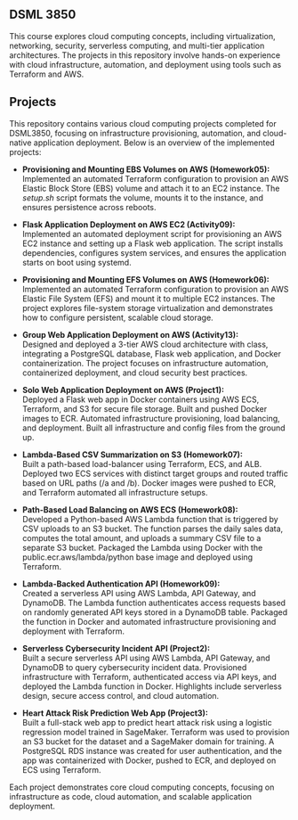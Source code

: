 ## **DSML 3850**

This course explores cloud computing concepts, including virtualization, networking, security, serverless computing, and multi-tier application architectures. The projects in this repository involve hands-on experience with cloud infrastructure, automation, and deployment using tools such as Terraform and AWS.

## **Projects**

This repository contains various cloud computing projects completed for DSML3850, focusing on infrastructure provisioning, automation, and cloud-native application deployment. Below is an overview of the implemented projects:

- **Provisioning and Mounting EBS Volumes on AWS (Homework05):**  
Implemented an automated Terraform configuration to provision an AWS Elastic Block Store (EBS) volume and attach it to an EC2 instance. The *setup.sh* script formats the volume, mounts it to the instance, and ensures persistence across reboots.

- **Flask Application Deployment on AWS EC2 (Activity09):**  
Implemented an automated deployment script for provisioning an AWS EC2 instance and setting up a Flask web application. The script installs dependencies, configures system services, and ensures the application starts on boot using systemd.

- **Provisioning and Mounting EFS Volumes on AWS (Homework06):**  
Implemented an automated Terraform configuration to provision an AWS Elastic File System (EFS) and mount it to multiple EC2 instances. The project explores file-system storage virtualization and demonstrates how to configure persistent, scalable cloud storage.

- **Group Web Application Deployment on AWS (Activity13):**  
Designed and deployed a 3-tier AWS cloud architecture with class, integrating a PostgreSQL database, Flask web application, and Docker containerization. The project focuses on infrastructure automation, containerized deployment, and cloud security best practices.

- **Solo Web Application Deployment on AWS (Project1):**  
Deployed a Flask web app in Docker containers using AWS ECS, Terraform, and S3 for secure file storage. Built and pushed Docker images to ECR. Automated infrastructure provisioning, load balancing, and deployment. Built all infrastructure and config files from the ground up.

- **Lambda-Based CSV Summarization on S3 (Homework07):**  
Built a path-based load-balancer using Terraform, ECS, and ALB. Deployed two ECS services with distinct target groups and routed traffic based on URL paths (/a and /b). Docker images were pushed to ECR, and Terraform automated all infrastructure setups.

- **Path-Based Load Balancing on AWS ECS (Homework08):**  
Developed a Python-based AWS Lambda function that is triggered by CSV uploads to an S3 bucket. The function parses the daily sales data, computes the total amount, and uploads a summary CSV file to a separate S3 bucket. Packaged the Lambda using Docker with the public.ecr.aws/lambda/python base image and deployed using Terraform.

- **Lambda-Backed Authentication API (Homework09):**  
Created a serverless API using AWS Lambda, API Gateway, and DynamoDB. The Lambda function authenticates access requests based on randomly generated API keys stored in a DynamoDB table. Packaged the function in Docker and automated infrastructure provisioning and deployment with Terraform.

- **Serverless Cybersecurity Incident API (Project2):**  
Built a secure serverless API using AWS Lambda, API Gateway, and DynamoDB to query cybersecurity incident data. Provisioned infrastructure with Terraform, authenticated access via API keys, and deployed the Lambda function in Docker. Highlights include serverless design, secure access control, and cloud automation.

- **Heart Attack Risk Prediction Web App (Project3):**  
Built a full-stack web app to predict heart attack risk using a logistic regression model trained in SageMaker. Terraform was used to provision an S3 bucket for the dataset and a SageMaker domain for training. A PostgreSQL RDS instance was created for user authentication, and the app was containerized with Docker, pushed to ECR, and deployed on ECS using Terraform.
  
Each project demonstrates core cloud computing concepts, focusing on infrastructure as code, cloud automation, and scalable application deployment.

